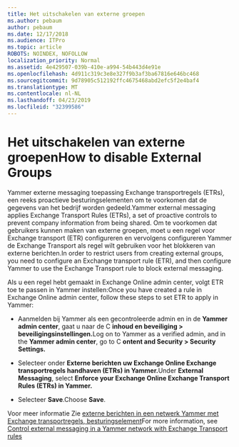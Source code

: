 ```yaml
---
title: Het uitschakelen van externe groepen
ms.author: pebaum
author: pebaum
ms.date: 12/17/2018
ms.audience: ITPro
ms.topic: article
ROBOTS: NOINDEX, NOFOLLOW
localization_priority: Normal
ms.assetid: 4e429507-039b-410e-a994-54b443d4e91e
ms.openlocfilehash: 4d911c319c3e8e327f9b3af3ba67816e646bc468
ms.sourcegitcommit: 9d78905c512192ffc4675468abd2efc5f2e4baf4
ms.translationtype: MT
ms.contentlocale: nl-NL
ms.lasthandoff: 04/23/2019
ms.locfileid: "32399586"
---
```

# <a name="how-to-disable-external-groups"></a><span data-ttu-id="21d24-102">Het uitschakelen van externe groepen</span><span class="sxs-lookup"><span data-stu-id="21d24-102">How to disable External Groups</span></span>

<span data-ttu-id="21d24-103">Yammer externe messaging toepassing Exchange transportregels (ETRs), een reeks proactieve besturingselementen om te voorkomen dat de gegevens van het bedrijf worden gedeeld.</span><span class="sxs-lookup"><span data-stu-id="21d24-103">Yammer external messaging applies Exchange Transport Rules (ETRs), a set of proactive controls to prevent company information from being shared.</span></span> <span data-ttu-id="21d24-104">Om te voorkomen dat gebruikers kunnen maken van externe groepen, moet u een regel voor Exchange transport (ETR) configureren en vervolgens configureren Yammer de Exchange Transport als regel wilt gebruiken voor het blokkeren van externe berichten.</span><span class="sxs-lookup"><span data-stu-id="21d24-104">In order to restrict users from creating external groups, you need to configure an Exchange transport rule (ETR), and then configure Yammer to use the Exchange Transport rule to block external messaging.</span></span> 
  
<span data-ttu-id="21d24-105">Als u een regel hebt gemaakt in Exchange Online admin center, volgt ETR toe te passen in Yammer instellen:</span><span class="sxs-lookup"><span data-stu-id="21d24-105">Once you have created a rule in Exchange Online admin center, follow these steps to set ETR to apply in Yammer:</span></span>
  
- <span data-ttu-id="21d24-106">Aanmelden bij Yammer als een gecontroleerde admin en in de **Yammer admin center**, gaat u naar de C **inhoud en beveiliging \> beveiligingsinstellingen.**</span><span class="sxs-lookup"><span data-stu-id="21d24-106">Log on to Yammer as a verified admin, and in the **Yammer admin center**, go to C **ontent and Security \> Security Settings.**</span></span>
    
- <span data-ttu-id="21d24-107">Selecteer onder **Externe berichten** **uw Exchange Online Exchange transportregels handhaven (ETRs) in Yammer.**</span><span class="sxs-lookup"><span data-stu-id="21d24-107">Under **External Messaging**, select **Enforce your Exchange Online Exchange Transport Rules (ETRs) in Yammer.**</span></span>
    
- <span data-ttu-id="21d24-108">Selecteer **Save**.</span><span class="sxs-lookup"><span data-stu-id="21d24-108">Choose **Save**.</span></span> 
    
<span data-ttu-id="21d24-109">Voor meer informatie Zie [externe berichten in een netwerk Yammer met Exchange transportregels, besturingselement](https://support.office.com/article/Control-external-messaging-in-a-Yammer-network-with-Exchange-Transport-Rules-f8fd6403-c8f3-4307-9230-65304d6000d9)</span><span class="sxs-lookup"><span data-stu-id="21d24-109">For more information, see [Control external messaging in a Yammer network with Exchange Transport rules](https://support.office.com/article/Control-external-messaging-in-a-Yammer-network-with-Exchange-Transport-Rules-f8fd6403-c8f3-4307-9230-65304d6000d9)</span></span>
  

